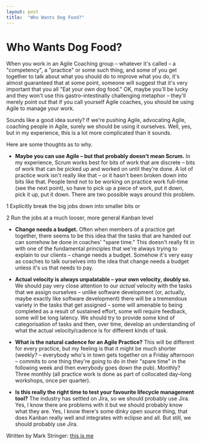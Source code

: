 ```yaml
---
layout: post
title:  "Who Wants Dog Food?"
---
```


# Who Wants Dog Food?
When you work in an Agile Coaching group &ndash; whatever it&apos;s called &ndash; a &quot;competency&quot;, a &quot;practice&quot; or some such thing, and some of you get together to talk about what you should do to improve what you do, it&apos;s almost guaranteed that at some point, someone will suggest that it&apos;s very important that you all &quot;Eat your own dog food.&quot;  OK, maybe you&apos;ll be lucky and they won&apos;t use this gastro&ndash;intestinally challenging metaphor &ndash; they&apos;ll merely point out that if you call yourself Agile coaches, you should be using Agile to manage your work.

Sounds like a good idea surely?  If we&apos;re pushing Agile, advocating Agile, coaching people in Agile, surely we should be using it ourselves.  Well, yes, but in my experience, this is a lot more complicated than it sounds.

Here are some thoughts as to why.

+ **Maybe you can use Agile &ndash; but that probably doesn&apos;t mean Scrum.** In my experience, Scrum works best for bits of work that are discrete &ndash; bits of work that can be picked up and worked on until they&apos;re done.  A lot of practice work isn&apos;t really like that &ndash; or it hasn&apos;t been broken down into bits like that.  People tend not to be working on practice work full&ndash;time (see the next point), so have to pick up a piece of work, put it down, pick it up, put it down.  There are two possible ways around this problem.

1 Explicitly break the big jobs down into smaller bits or

2 Run the jobs at a much looser, more general Kanban level

+ **Change needs a budget.** Often when members of a practice get together, there seems to be this idea that the tasks that are handed out can somehow be done in coaches&apos; &quot;spare time.&quot; This doesn&apos;t really fit in with one of the fundamental principles that we&apos;re always trying to explain to our clients &ndash; change needs a budget.  Somehow it&apos;s very easy as coaches to talk ourselves into the idea that change needs a budget unless it&apos;s us that needs to pay.

+ **Actual velocity is always unpalatable &ndash; your own velocity, doubly so.**  We should pay very close attention to our *actual* velocity with the tasks that we assign ourselves &ndash; unlike software development (or, actually, maybe exactly like software development) there will be a tremendous variety in the tasks that get assigned &ndash; some will amenable to being completed as a result of sustained effort, some will require feedback, some will be long latency.  We should try to provide some kind of categorisation of tasks and then, over time, develop an understanding of what the actual velocity/cadence is for different kinds of task.

+ **What is the natural cadence for an Agile Practice?** This will be different for every practice, but my feeling is that it might be much shorter (weekly? &ndash; everybody who&apos;s in town gets together on a Friday afternoon &ndash; commits to one thing they&apos;re going to do in their &quot;spare time&quot; in the following week and then everybody goes down the pub). Monthly?  Three monthly (all practice work is done as part of collocated day&ndash;long workshops, once per quarter).

+ **Is this really the right time to test your favourite lifecycle management tool?**  The industry has settled on Jira, so we should probably use Jira. Yes, I know there are problems with it but we should probably know what they are. Yes, I know there&apos;s some dinky open source thing, that does Kanban really well and integrates with eclipse and all.  But still, we should probably use Jira.

Written by Mark Stringer: [this is me](http://markstringer.tumblr.com/)
